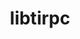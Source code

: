 ---
title: "libtirpc"
layout: cache
categories: [package, develop]
meta: {"compilers": ["gcc@=11.4.0", "gcc@=12.4.0", "gcc@=7.3.1", "gcc@=7.5.0", "gcc@=9.4.0", "oneapi@=2024.1.0", "oneapi@=2024.2.1"], "num_specs": 36, "num_specs_by_stack": {"aws-isc": 3, "aws-isc-aarch64": 3, "aws-pcluster-neoverse_v1": 5, "aws-pcluster-x86_64_v4": 8, "build_systems": 5, "e4s": 4, "e4s-neoverse_v1": 2, "e4s-oneapi": 4, "e4s-power": 1, "hep": 5, "root": 36}, "oss": ["amzn2", "ubuntu18.04", "ubuntu20.04", "ubuntu22.04"], "platforms": ["linux"], "stacks": ["aws-isc", "aws-isc-aarch64", "aws-pcluster-neoverse_v1", "aws-pcluster-x86_64_v4", "build_systems", "e4s", "e4s-neoverse_v1", "e4s-oneapi", "e4s-power", "hep", "root"], "targets": ["aarch64", "neoverse_v1", "ppc64le", "x86_64_v3", "x86_64_v4"], "versions": ["1.3.3"]}
spec_details: [{"compiler": "gcc@=7.3.1", "hash": "dzvkiovew63immba6vmgb2b3sxavkd5e", "os": "amzn2", "platform": "linux", "size": "-", "stacks": ["aws-isc-aarch64", "root"], "tarball": "https://binaries.spack.io/develop/build_cache/linux-amzn2-aarch64/gcc-7.3.1/libtirpc-1.3.3/linux-amzn2-aarch64-gcc-7.3.1-libtirpc-1.3.3-dzvkiovew63immba6vmgb2b3sxavkd5e.spack", "target": "aarch64", "variants": ["build_system=autotools"], "versions": ["1.3.3"]}, {"compiler": "gcc@=7.3.1", "hash": "u7ljwctuqpdjaphyphbkgmkfs32qhext", "os": "amzn2", "platform": "linux", "size": "-", "stacks": ["aws-isc-aarch64", "root"], "tarball": "https://binaries.spack.io/develop/build_cache/linux-amzn2-aarch64/gcc-7.3.1/libtirpc-1.3.3/linux-amzn2-aarch64-gcc-7.3.1-libtirpc-1.3.3-u7ljwctuqpdjaphyphbkgmkfs32qhext.spack", "target": "aarch64", "variants": ["build_system=autotools"], "versions": ["1.3.3"]}, {"compiler": "gcc@=7.3.1", "hash": "xdkwwovprln7czwux6pcnqysuufe2ama", "os": "amzn2", "platform": "linux", "size": "-", "stacks": ["aws-isc-aarch64", "root"], "tarball": "https://binaries.spack.io/develop/build_cache/linux-amzn2-aarch64/gcc-7.3.1/libtirpc-1.3.3/linux-amzn2-aarch64-gcc-7.3.1-libtirpc-1.3.3-xdkwwovprln7czwux6pcnqysuufe2ama.spack", "target": "aarch64", "variants": ["build_system=autotools"], "versions": ["1.3.3"]}, {"compiler": "gcc@=12.4.0", "hash": "3y7tukw3dnvkgt4y73jb3gguj5dxjfzy", "os": "amzn2", "platform": "linux", "size": "-", "stacks": ["aws-pcluster-neoverse_v1", "root"], "tarball": "https://binaries.spack.io/develop/build_cache/linux-amzn2-neoverse_v1/gcc-12.4.0/libtirpc-1.3.3/linux-amzn2-neoverse_v1-gcc-12.4.0-libtirpc-1.3.3-3y7tukw3dnvkgt4y73jb3gguj5dxjfzy.spack", "target": "neoverse_v1", "variants": ["build_system=autotools"], "versions": ["1.3.3"]}, {"compiler": "gcc@=12.4.0", "hash": "5kqzudpus3bvuftsq6gwrmf7malfsghk", "os": "amzn2", "platform": "linux", "size": "-", "stacks": ["aws-pcluster-neoverse_v1", "root"], "tarball": "https://binaries.spack.io/develop/build_cache/linux-amzn2-neoverse_v1/gcc-12.4.0/libtirpc-1.3.3/linux-amzn2-neoverse_v1-gcc-12.4.0-libtirpc-1.3.3-5kqzudpus3bvuftsq6gwrmf7malfsghk.spack", "target": "neoverse_v1", "variants": ["build_system=autotools"], "versions": ["1.3.3"]}, {"compiler": "gcc@=12.4.0", "hash": "6tmh7cayt5nrhm4k7qbxzbdr3uipy54q", "os": "amzn2", "platform": "linux", "size": "-", "stacks": ["aws-pcluster-neoverse_v1", "root"], "tarball": "https://binaries.spack.io/develop/build_cache/linux-amzn2-neoverse_v1/gcc-12.4.0/libtirpc-1.3.3/linux-amzn2-neoverse_v1-gcc-12.4.0-libtirpc-1.3.3-6tmh7cayt5nrhm4k7qbxzbdr3uipy54q.spack", "target": "neoverse_v1", "variants": ["build_system=autotools"], "versions": ["1.3.3"]}, {"compiler": "gcc@=12.4.0", "hash": "dml3n5tqny6y4hpcm5bgbgtl4vb2uumb", "os": "amzn2", "platform": "linux", "size": "-", "stacks": ["aws-pcluster-neoverse_v1", "root"], "tarball": "https://binaries.spack.io/develop/build_cache/linux-amzn2-neoverse_v1/gcc-12.4.0/libtirpc-1.3.3/linux-amzn2-neoverse_v1-gcc-12.4.0-libtirpc-1.3.3-dml3n5tqny6y4hpcm5bgbgtl4vb2uumb.spack", "target": "neoverse_v1", "variants": ["build_system=autotools"], "versions": ["1.3.3"]}, {"compiler": "gcc@=12.4.0", "hash": "zg3yytctut6cylu37h6je5m2wwljyiwi", "os": "amzn2", "platform": "linux", "size": "-", "stacks": ["aws-pcluster-neoverse_v1", "root"], "tarball": "https://binaries.spack.io/develop/build_cache/linux-amzn2-neoverse_v1/gcc-12.4.0/libtirpc-1.3.3/linux-amzn2-neoverse_v1-gcc-12.4.0-libtirpc-1.3.3-zg3yytctut6cylu37h6je5m2wwljyiwi.spack", "target": "neoverse_v1", "variants": ["build_system=autotools"], "versions": ["1.3.3"]}, {"compiler": "gcc@=7.3.1", "hash": "l2lysctfly3aa5hjs4uq6cocvfrqohba", "os": "amzn2", "platform": "linux", "size": "-", "stacks": ["aws-isc", "root"], "tarball": "https://binaries.spack.io/develop/build_cache/linux-amzn2-x86_64_v3/gcc-7.3.1/libtirpc-1.3.3/linux-amzn2-x86_64_v3-gcc-7.3.1-libtirpc-1.3.3-l2lysctfly3aa5hjs4uq6cocvfrqohba.spack", "target": "x86_64_v3", "variants": ["build_system=autotools"], "versions": ["1.3.3"]}, {"compiler": "gcc@=7.3.1", "hash": "nxaixi3w6r7xfsprvk72jue27mfjx3gf", "os": "amzn2", "platform": "linux", "size": "-", "stacks": ["aws-isc", "root"], "tarball": "https://binaries.spack.io/develop/build_cache/linux-amzn2-x86_64_v3/gcc-7.3.1/libtirpc-1.3.3/linux-amzn2-x86_64_v3-gcc-7.3.1-libtirpc-1.3.3-nxaixi3w6r7xfsprvk72jue27mfjx3gf.spack", "target": "x86_64_v3", "variants": ["build_system=autotools"], "versions": ["1.3.3"]}, {"compiler": "gcc@=7.3.1", "hash": "vq4aquh7p6t5xthxehllyf6zvsvp3p53", "os": "amzn2", "platform": "linux", "size": "-", "stacks": ["aws-isc", "root"], "tarball": "https://binaries.spack.io/develop/build_cache/linux-amzn2-x86_64_v3/gcc-7.3.1/libtirpc-1.3.3/linux-amzn2-x86_64_v3-gcc-7.3.1-libtirpc-1.3.3-vq4aquh7p6t5xthxehllyf6zvsvp3p53.spack", "target": "x86_64_v3", "variants": ["build_system=autotools"], "versions": ["1.3.3"]}, {"compiler": "oneapi@=2024.1.0", "hash": "6h2lhrqdlhm4xl7hky4ao73c6gvrrb7k", "os": "amzn2", "platform": "linux", "size": "-", "stacks": ["aws-pcluster-x86_64_v4", "root"], "tarball": "https://binaries.spack.io/develop/build_cache/linux-amzn2-x86_64_v3/oneapi-2024.1.0/libtirpc-1.3.3/linux-amzn2-x86_64_v3-oneapi-2024.1.0-libtirpc-1.3.3-6h2lhrqdlhm4xl7hky4ao73c6gvrrb7k.spack", "target": "x86_64_v3", "variants": ["build_system=autotools"], "versions": ["1.3.3"]}, {"compiler": "oneapi@=2024.1.0", "hash": "jhijytwg2tea67rf2km6dexav7gcn7al", "os": "amzn2", "platform": "linux", "size": "-", "stacks": ["aws-pcluster-x86_64_v4", "root"], "tarball": "https://binaries.spack.io/develop/build_cache/linux-amzn2-x86_64_v3/oneapi-2024.1.0/libtirpc-1.3.3/linux-amzn2-x86_64_v3-oneapi-2024.1.0-libtirpc-1.3.3-jhijytwg2tea67rf2km6dexav7gcn7al.spack", "target": "x86_64_v3", "variants": ["build_system=autotools"], "versions": ["1.3.3"]}, {"compiler": "oneapi@=2024.1.0", "hash": "szeqpai2vpuhwwxgbulo3mozqre3i6ux", "os": "amzn2", "platform": "linux", "size": "-", "stacks": ["aws-pcluster-x86_64_v4", "root"], "tarball": "https://binaries.spack.io/develop/build_cache/linux-amzn2-x86_64_v3/oneapi-2024.1.0/libtirpc-1.3.3/linux-amzn2-x86_64_v3-oneapi-2024.1.0-libtirpc-1.3.3-szeqpai2vpuhwwxgbulo3mozqre3i6ux.spack", "target": "x86_64_v3", "variants": ["build_system=autotools"], "versions": ["1.3.3"]}, {"compiler": "oneapi@=2024.1.0", "hash": "zoux2hh2uea2iqc7lbkwewfhmcmpphbf", "os": "amzn2", "platform": "linux", "size": "-", "stacks": ["aws-pcluster-x86_64_v4", "root"], "tarball": "https://binaries.spack.io/develop/build_cache/linux-amzn2-x86_64_v3/oneapi-2024.1.0/libtirpc-1.3.3/linux-amzn2-x86_64_v3-oneapi-2024.1.0-libtirpc-1.3.3-zoux2hh2uea2iqc7lbkwewfhmcmpphbf.spack", "target": "x86_64_v3", "variants": ["build_system=autotools"], "versions": ["1.3.3"]}, {"compiler": "oneapi@=2024.1.0", "hash": "26nbiipvpvupwmuuyudshibziyufqrce", "os": "amzn2", "platform": "linux", "size": "-", "stacks": ["aws-pcluster-x86_64_v4", "root"], "tarball": "https://binaries.spack.io/develop/build_cache/linux-amzn2-x86_64_v4/oneapi-2024.1.0/libtirpc-1.3.3/linux-amzn2-x86_64_v4-oneapi-2024.1.0-libtirpc-1.3.3-26nbiipvpvupwmuuyudshibziyufqrce.spack", "target": "x86_64_v4", "variants": ["build_system=autotools"], "versions": ["1.3.3"]}, {"compiler": "oneapi@=2024.1.0", "hash": "a3v7qnlx2ozghnfjvrkijyy4rw3idbbp", "os": "amzn2", "platform": "linux", "size": "-", "stacks": ["aws-pcluster-x86_64_v4", "root"], "tarball": "https://binaries.spack.io/develop/build_cache/linux-amzn2-x86_64_v4/oneapi-2024.1.0/libtirpc-1.3.3/linux-amzn2-x86_64_v4-oneapi-2024.1.0-libtirpc-1.3.3-a3v7qnlx2ozghnfjvrkijyy4rw3idbbp.spack", "target": "x86_64_v4", "variants": ["build_system=autotools"], "versions": ["1.3.3"]}, {"compiler": "oneapi@=2024.1.0", "hash": "guhhaxhwmmox3uunhqnyrlojsmfjxkvz", "os": "amzn2", "platform": "linux", "size": "-", "stacks": ["aws-pcluster-x86_64_v4", "root"], "tarball": "https://binaries.spack.io/develop/build_cache/linux-amzn2-x86_64_v4/oneapi-2024.1.0/libtirpc-1.3.3/linux-amzn2-x86_64_v4-oneapi-2024.1.0-libtirpc-1.3.3-guhhaxhwmmox3uunhqnyrlojsmfjxkvz.spack", "target": "x86_64_v4", "variants": ["build_system=autotools"], "versions": ["1.3.3"]}, {"compiler": "oneapi@=2024.1.0", "hash": "toncuvr77j2semppyvlztlbryocfboy2", "os": "amzn2", "platform": "linux", "size": "-", "stacks": ["aws-pcluster-x86_64_v4", "root"], "tarball": "https://binaries.spack.io/develop/build_cache/linux-amzn2-x86_64_v4/oneapi-2024.1.0/libtirpc-1.3.3/linux-amzn2-x86_64_v4-oneapi-2024.1.0-libtirpc-1.3.3-toncuvr77j2semppyvlztlbryocfboy2.spack", "target": "x86_64_v4", "variants": ["build_system=autotools"], "versions": ["1.3.3"]}, {"compiler": "gcc@=7.5.0", "hash": "ay7btneaxbpuf4s7doe36oiww737vxsc", "os": "ubuntu18.04", "platform": "linux", "size": "-", "stacks": ["build_systems", "root"], "tarball": "https://binaries.spack.io/develop/build_cache/linux-ubuntu18.04-x86_64_v3/gcc-7.5.0/libtirpc-1.3.3/linux-ubuntu18.04-x86_64_v3-gcc-7.5.0-libtirpc-1.3.3-ay7btneaxbpuf4s7doe36oiww737vxsc.spack", "target": "x86_64_v3", "variants": ["build_system=autotools"], "versions": ["1.3.3"]}, {"compiler": "gcc@=7.5.0", "hash": "dzzkwx7cunhwsmqaxr3pmmpw5t2n2g2j", "os": "ubuntu18.04", "platform": "linux", "size": "-", "stacks": ["build_systems", "root"], "tarball": "https://binaries.spack.io/develop/build_cache/linux-ubuntu18.04-x86_64_v3/gcc-7.5.0/libtirpc-1.3.3/linux-ubuntu18.04-x86_64_v3-gcc-7.5.0-libtirpc-1.3.3-dzzkwx7cunhwsmqaxr3pmmpw5t2n2g2j.spack", "target": "x86_64_v3", "variants": ["build_system=autotools"], "versions": ["1.3.3"]}, {"compiler": "gcc@=7.5.0", "hash": "fagfzj2go6qkhudqem57uaxbt6pyt2tz", "os": "ubuntu18.04", "platform": "linux", "size": "-", "stacks": ["build_systems", "root"], "tarball": "https://binaries.spack.io/develop/build_cache/linux-ubuntu18.04-x86_64_v3/gcc-7.5.0/libtirpc-1.3.3/linux-ubuntu18.04-x86_64_v3-gcc-7.5.0-libtirpc-1.3.3-fagfzj2go6qkhudqem57uaxbt6pyt2tz.spack", "target": "x86_64_v3", "variants": ["build_system=autotools"], "versions": ["1.3.3"]}, {"compiler": "gcc@=7.5.0", "hash": "pvq5kykvexfkf7r7yguqolrobewkqj54", "os": "ubuntu18.04", "platform": "linux", "size": "-", "stacks": ["build_systems", "root"], "tarball": "https://binaries.spack.io/develop/build_cache/linux-ubuntu18.04-x86_64_v3/gcc-7.5.0/libtirpc-1.3.3/linux-ubuntu18.04-x86_64_v3-gcc-7.5.0-libtirpc-1.3.3-pvq5kykvexfkf7r7yguqolrobewkqj54.spack", "target": "x86_64_v3", "variants": ["build_system=autotools"], "versions": ["1.3.3"]}, {"compiler": "gcc@=7.5.0", "hash": "vgu4bm37btqu74keumk7khcsoe5pr25v", "os": "ubuntu18.04", "platform": "linux", "size": "-", "stacks": ["build_systems", "root"], "tarball": "https://binaries.spack.io/develop/build_cache/linux-ubuntu18.04-x86_64_v3/gcc-7.5.0/libtirpc-1.3.3/linux-ubuntu18.04-x86_64_v3-gcc-7.5.0-libtirpc-1.3.3-vgu4bm37btqu74keumk7khcsoe5pr25v.spack", "target": "x86_64_v3", "variants": ["build_system=autotools"], "versions": ["1.3.3"]}, {"compiler": "gcc@=9.4.0", "hash": "g3fk5wb5wlbonuchw6l4mynopohoz2vm", "os": "ubuntu20.04", "platform": "linux", "size": "-", "stacks": ["e4s-power", "root"], "tarball": "https://binaries.spack.io/develop/build_cache/linux-ubuntu20.04-ppc64le/gcc-9.4.0/libtirpc-1.3.3/linux-ubuntu20.04-ppc64le-gcc-9.4.0-libtirpc-1.3.3-g3fk5wb5wlbonuchw6l4mynopohoz2vm.spack", "target": "ppc64le", "variants": ["build_system=autotools"], "versions": ["1.3.3"]}, {"compiler": "gcc@=11.4.0", "hash": "kt7v5e4ihqczmaihwgka2fh65g76f6tt", "os": "ubuntu22.04", "platform": "linux", "size": "-", "stacks": ["e4s-neoverse_v1", "root"], "tarball": "https://binaries.spack.io/develop/build_cache/linux-ubuntu22.04-neoverse_v1/gcc-11.4.0/libtirpc-1.3.3/linux-ubuntu22.04-neoverse_v1-gcc-11.4.0-libtirpc-1.3.3-kt7v5e4ihqczmaihwgka2fh65g76f6tt.spack", "target": "neoverse_v1", "variants": ["build_system=autotools"], "versions": ["1.3.3"]}, {"compiler": "gcc@=11.4.0", "hash": "y5td5bz6gsubdixkm7sxldsjsno5bh2y", "os": "ubuntu22.04", "platform": "linux", "size": "-", "stacks": ["e4s-neoverse_v1", "root"], "tarball": "https://binaries.spack.io/develop/build_cache/linux-ubuntu22.04-neoverse_v1/gcc-11.4.0/libtirpc-1.3.3/linux-ubuntu22.04-neoverse_v1-gcc-11.4.0-libtirpc-1.3.3-y5td5bz6gsubdixkm7sxldsjsno5bh2y.spack", "target": "neoverse_v1", "variants": ["build_system=autotools"], "versions": ["1.3.3"]}, {"compiler": "gcc@=11.4.0", "hash": "runa5av7ru7j7enpurx47cjp27qojeja", "os": "ubuntu22.04", "platform": "linux", "size": "-", "stacks": ["e4s", "hep", "root"], "tarball": "https://binaries.spack.io/develop/build_cache/linux-ubuntu22.04-x86_64_v3/gcc-11.4.0/libtirpc-1.3.3/linux-ubuntu22.04-x86_64_v3-gcc-11.4.0-libtirpc-1.3.3-runa5av7ru7j7enpurx47cjp27qojeja.spack", "target": "x86_64_v3", "variants": ["build_system=autotools"], "versions": ["1.3.3"]}, {"compiler": "gcc@=11.4.0", "hash": "ybsjzyeqo2kasofymcgkmnab3o3p6ohx", "os": "ubuntu22.04", "platform": "linux", "size": "-", "stacks": ["e4s", "hep", "root"], "tarball": "https://binaries.spack.io/develop/build_cache/linux-ubuntu22.04-x86_64_v3/gcc-11.4.0/libtirpc-1.3.3/linux-ubuntu22.04-x86_64_v3-gcc-11.4.0-libtirpc-1.3.3-ybsjzyeqo2kasofymcgkmnab3o3p6ohx.spack", "target": "x86_64_v3", "variants": ["build_system=autotools"], "versions": ["1.3.3"]}, {"compiler": "gcc@=11.4.0", "hash": "crcotnzphet2em3ahsmgtyy6zfhf4b3p", "os": "ubuntu22.04", "platform": "linux", "size": "-", "stacks": ["e4s", "hep", "root"], "tarball": "https://binaries.spack.io/develop/build_cache/linux-ubuntu22.04-x86_64_v3/gcc-11.4.0/libtirpc-1.3.3/linux-ubuntu22.04-x86_64_v3-gcc-11.4.0-libtirpc-1.3.3-crcotnzphet2em3ahsmgtyy6zfhf4b3p.spack", "target": "x86_64_v3", "variants": ["build_system=autotools"], "versions": ["1.3.3"]}, {"compiler": "gcc@=11.4.0", "hash": "5pb3g2hphkftdaoayjwtonmeshtrbond", "os": "ubuntu22.04", "platform": "linux", "size": "-", "stacks": ["e4s", "hep", "root"], "tarball": "https://binaries.spack.io/develop/build_cache/linux-ubuntu22.04-x86_64_v3/gcc-11.4.0/libtirpc-1.3.3/linux-ubuntu22.04-x86_64_v3-gcc-11.4.0-libtirpc-1.3.3-5pb3g2hphkftdaoayjwtonmeshtrbond.spack", "target": "x86_64_v3", "variants": ["build_system=autotools"], "versions": ["1.3.3"]}, {"compiler": "gcc@=11.4.0", "hash": "4gllgtyypilgygzsy3udg7tvjiuvjlcd", "os": "ubuntu22.04", "platform": "linux", "size": "-", "stacks": ["hep", "root"], "tarball": "https://binaries.spack.io/develop/build_cache/linux-ubuntu22.04-x86_64_v3/gcc-11.4.0/libtirpc-1.3.3/linux-ubuntu22.04-x86_64_v3-gcc-11.4.0-libtirpc-1.3.3-4gllgtyypilgygzsy3udg7tvjiuvjlcd.spack", "target": "x86_64_v3", "variants": ["build_system=autotools"], "versions": ["1.3.3"]}, {"compiler": "oneapi@=2024.2.1", "hash": "7bktatw4ge27lxebeerbwrnh4gw3n2eb", "os": "ubuntu22.04", "platform": "linux", "size": "-", "stacks": ["e4s-oneapi", "root"], "tarball": "https://binaries.spack.io/develop/build_cache/linux-ubuntu22.04-x86_64_v3/oneapi-2024.2.1/libtirpc-1.3.3/linux-ubuntu22.04-x86_64_v3-oneapi-2024.2.1-libtirpc-1.3.3-7bktatw4ge27lxebeerbwrnh4gw3n2eb.spack", "target": "x86_64_v3", "variants": ["build_system=autotools"], "versions": ["1.3.3"]}, {"compiler": "oneapi@=2024.2.1", "hash": "clqtiye2yprb6w4xwjoe24xfctnzy4t5", "os": "ubuntu22.04", "platform": "linux", "size": "-", "stacks": ["e4s-oneapi", "root"], "tarball": "https://binaries.spack.io/develop/build_cache/linux-ubuntu22.04-x86_64_v3/oneapi-2024.2.1/libtirpc-1.3.3/linux-ubuntu22.04-x86_64_v3-oneapi-2024.2.1-libtirpc-1.3.3-clqtiye2yprb6w4xwjoe24xfctnzy4t5.spack", "target": "x86_64_v3", "variants": ["build_system=autotools"], "versions": ["1.3.3"]}, {"compiler": "oneapi@=2024.2.1", "hash": "jyvz2i5wfrqryh7rzdzr73fwh5i2gjpi", "os": "ubuntu22.04", "platform": "linux", "size": "-", "stacks": ["e4s-oneapi", "root"], "tarball": "https://binaries.spack.io/develop/build_cache/linux-ubuntu22.04-x86_64_v3/oneapi-2024.2.1/libtirpc-1.3.3/linux-ubuntu22.04-x86_64_v3-oneapi-2024.2.1-libtirpc-1.3.3-jyvz2i5wfrqryh7rzdzr73fwh5i2gjpi.spack", "target": "x86_64_v3", "variants": ["build_system=autotools"], "versions": ["1.3.3"]}, {"compiler": "oneapi@=2024.2.1", "hash": "7jwuj2qvnzt45smyyrhq66v7ojbp5img", "os": "ubuntu22.04", "platform": "linux", "size": "-", "stacks": ["e4s-oneapi", "root"], "tarball": "https://binaries.spack.io/develop/build_cache/linux-ubuntu22.04-x86_64_v3/oneapi-2024.2.1/libtirpc-1.3.3/linux-ubuntu22.04-x86_64_v3-oneapi-2024.2.1-libtirpc-1.3.3-7jwuj2qvnzt45smyyrhq66v7ojbp5img.spack", "target": "x86_64_v3", "variants": ["build_system=autotools"], "versions": ["1.3.3"]}]
---